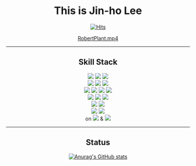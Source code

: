 <div align="center">

# This is Jin-ho Lee

[![Hits](https://hits.seeyoufarm.com/api/count/incr/badge.svg?url=https%3A%2F%2Fgithub.com%2Fjhlee9462&count_bg=%23BE60FF&title_bg=%2385BFE3&icon=&icon_color=%23E7E7E7&title=hits&edge_flat=false)](https://github.com/jhlee9462)

[RobertPlant.mp4](RobertPlant.mp4)

---

## Skill Stack

<img src="https://img.shields.io/badge/c-A8B9CC?style=flat-square&logo=c&logoColor=white"/>
<img src="https://img.shields.io/badge/c++-00599C?style=flat-square&logo=cplusplus&logoColor=white"/>
<img src="https://img.shields.io/badge/java-FFFFFF?style=flat-square&logo=openjdk&logoColor=black"/>
<br>
<img src="https://img.shields.io/badge/html5-E34F26?style=flat-square&logo=html5&logoColor=white"/>
<img src="https://img.shields.io/badge/css3-1572B6?style=flat-square&logo=css3&logoColor=white"/>
<img src="https://img.shields.io/badge/javascript-F7DF1E?style=flat-square&logo=javascript&logoColor=black"/>
<br>
<img src="https://img.shields.io/badge/spring-6DB33F?style=flat-square&logo=spring&logoColor=white"/>
<img src="https://img.shields.io/badge/springboot-6DB33F?style=flat-square&logo=springboot&logoColor=white"/>
<img src="https://img.shields.io/badge/gradle-02303A?style=flat-square&logo=gradle&logoColor=white"/>
<img src="https://img.shields.io/badge/junit5-25A162?style=flat-square&logo=junit5&logoColor=white"/>
<br>
<img src="https://img.shields.io/badge/oracle-F80000?style=flat-square&logo=oracle&logoColor=white"/>
<img src="https://img.shields.io/badge/mysql-4479A1?style=flat-square&logo=mysql&logoColor=white"/>
<img src="https://img.shields.io/badge/mariadb-1F305F?style=flat-square&logo=mariadb&logoColor=white"/>
<br>
<img src="https://img.shields.io/badge/react-61DAFB?style=flat-square&logo=React&logoColor=white"/>
<img src="https://img.shields.io/badge/sass-CC6699?style=flat-square&logo=sass&logoColor=white"/>
<br>
<img src="https://img.shields.io/badge/visual studio code-007ACC?style=flat-square&logo=visualstudiocode&logoColor=white"/>
<img src="https://img.shields.io/badge/intellij IDEA-000000?style=flat-square&logo=intellijidea&logoColor=white"/>
<br>
on 
<img src="https://img.shields.io/badge/ubuntu-E95420?style=flat-square&logo=ubuntu&logoColor=white"/>
&
<img src="https://img.shields.io/badge/windows-0078D6?style=flat-square&logo=windows&logoColor=white"/>

---

## Status

[![Anurag's GitHub stats](https://github-readme-stats.vercel.app/api?username=jhlee9462&show_icons=true&theme=tokyonight)](https://github.com/anuraghazra/github-readme-stats)


</div>